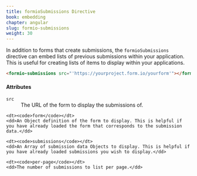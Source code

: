 ```yaml
---
title: formioSubmissions Directive
book: embedding
chapter: angular
slug: formio-submissions
weight: 30
---
```

In addition to forms that create submissions, the `formioSubmissions` directive can embed lists of previous submissions within your application. This is useful for creating lists of items to display within your applications.

```html
<formio-submissions src="'https://yourproject.form.io/yourform'"></formio-submissions>
```

#### Attributes

<dl class="dl-horizontal">
    <dt><code>src</code></dt>
    <dd>The URL of the form to display the submissions of.</dd>

    <dt><code>form</code></dt>
    <dd>An Object definition of the form to display. This is helpful if you have already loaded the form that corresponds to the submission data.</dd>

    <dt><code>submissions</code></dt>
    <dd>An Array of submission data Objects to display. This is helpful if you have already loaded submissions you wish to display.</dd>

    <dt><code>per-page</code></dt>
    <dd>The number of submissions to list per page.</dd>
</dl>
